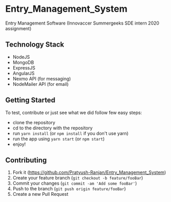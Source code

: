 # Entry_Management_System
Entry Management Software (Innovaccer Summergeeks SDE intern 2020 assignment)

## Technology Stack

- NodeJS
- MongoDB
- ExpressJS
- AngularJS
- Nexmo API (for messaging)
- NodeMailer API (for email)


## Getting Started

To test, contribute or just see what we did follow few easy steps:
- clone the repository
- cd to the directory with the repository
- run `yarn install` (or `npm install` if you don't use yarn)
- run the app using `yarn start` (or `npm start`)
- enjoy!

## Contributing

1. Fork it (<https://github.com/Pratyush-Ranjan/Entry_Management_System>)
2. Create your feature branch (`git checkout -b feature/fooBar`)
3. Commit your changes (`git commit -am 'Add some fooBar'`)
4. Push to the branch (`git push origin feature/fooBar`)
5. Create a new Pull Request
